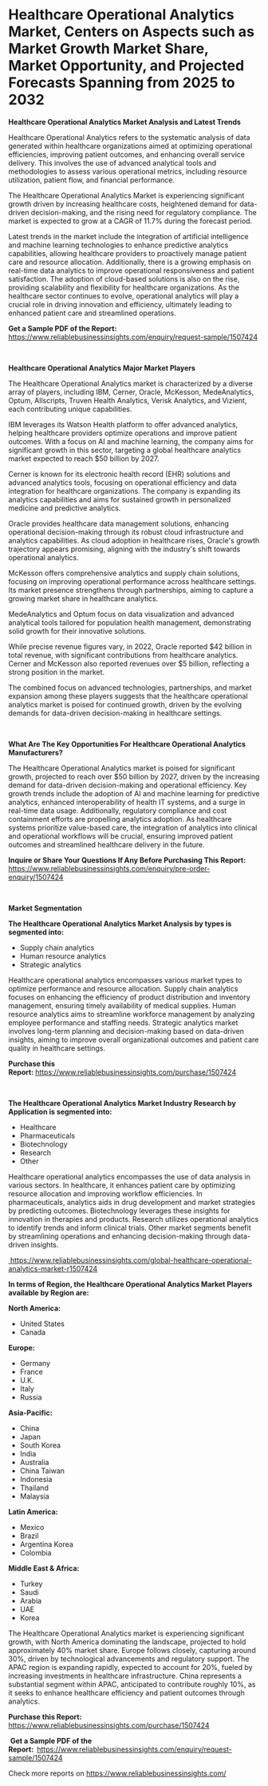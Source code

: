 <p><h1>Healthcare Operational Analytics Market, Centers on Aspects such as Market Growth Market Share, Market Opportunity, and Projected Forecasts Spanning from 2025 to 2032</h1></p><p><strong>Healthcare Operational Analytics Market Analysis and Latest Trends</strong></p>
<p><p>Healthcare Operational Analytics refers to the systematic analysis of data generated within healthcare organizations aimed at optimizing operational efficiencies, improving patient outcomes, and enhancing overall service delivery. This involves the use of advanced analytical tools and methodologies to assess various operational metrics, including resource utilization, patient flow, and financial performance. </p><p>The Healthcare Operational Analytics Market is experiencing significant growth driven by increasing healthcare costs, heightened demand for data-driven decision-making, and the rising need for regulatory compliance. The market is expected to grow at a CAGR of 11.7% during the forecast period. </p><p>Latest trends in the market include the integration of artificial intelligence and machine learning technologies to enhance predictive analytics capabilities, allowing healthcare providers to proactively manage patient care and resource allocation. Additionally, there is a growing emphasis on real-time data analytics to improve operational responsiveness and patient satisfaction. The adoption of cloud-based solutions is also on the rise, providing scalability and flexibility for healthcare organizations. As the healthcare sector continues to evolve, operational analytics will play a crucial role in driving innovation and efficiency, ultimately leading to enhanced patient care and streamlined operations.</p></p>
<p><strong>Get a Sample PDF of the Report:&nbsp;</strong> <a href="https://www.reliablebusinessinsights.com/enquiry/request-sample/1507424?utm_campaign=3439&utm_medium=2&utm_source=Github&utm_content=ia&utm_term=23032025&utm_id=healthcare-operational-analytics">https://www.reliablebusinessinsights.com/enquiry/request-sample/1507424</a></p>
<p>&nbsp;</p>
<p><strong>Healthcare Operational Analytics Major Market Players</strong></p>
<p><p>The Healthcare Operational Analytics market is characterized by a diverse array of players, including IBM, Cerner, Oracle, McKesson, MedeAnalytics, Optum, Allscripts, Truven Health Analytics, Verisk Analytics, and Vizient, each contributing unique capabilities.</p><p>IBM leverages its Watson Health platform to offer advanced analytics, helping healthcare providers optimize operations and improve patient outcomes. With a focus on AI and machine learning, the company aims for significant growth in this sector, targeting a global healthcare analytics market expected to reach $50 billion by 2027.</p><p>Cerner is known for its electronic health record (EHR) solutions and advanced analytics tools, focusing on operational efficiency and data integration for healthcare organizations. The company is expanding its analytics capabilities and aims for sustained growth in personalized medicine and predictive analytics.</p><p>Oracle provides healthcare data management solutions, enhancing operational decision-making through its robust cloud infrastructure and analytics capabilities. As cloud adoption in healthcare rises, Oracle's growth trajectory appears promising, aligning with the industry's shift towards operational analytics.</p><p>McKesson offers comprehensive analytics and supply chain solutions, focusing on improving operational performance across healthcare settings. Its market presence strengthens through partnerships, aiming to capture a growing market share in healthcare analytics.</p><p>MedeAnalytics and Optum focus on data visualization and advanced analytical tools tailored for population health management, demonstrating solid growth for their innovative solutions.</p><p>While precise revenue figures vary, in 2022, Oracle reported $42 billion in total revenue, with significant contributions from healthcare analytics. Cerner and McKesson also reported revenues over $5 billion, reflecting a strong position in the market.</p><p>The combined focus on advanced technologies, partnerships, and market expansion among these players suggests that the healthcare operational analytics market is poised for continued growth, driven by the evolving demands for data-driven decision-making in healthcare settings.</p></p>
<p>&nbsp;</p>
<p><strong>What Are The Key Opportunities For Healthcare Operational Analytics Manufacturers?</strong></p>
<p><p>The Healthcare Operational Analytics market is poised for significant growth, projected to reach over $50 billion by 2027, driven by the increasing demand for data-driven decision-making and operational efficiency. Key growth trends include the adoption of AI and machine learning for predictive analytics, enhanced interoperability of health IT systems, and a surge in real-time data usage. Additionally, regulatory compliance and cost containment efforts are propelling analytics adoption. As healthcare systems prioritize value-based care, the integration of analytics into clinical and operational workflows will be crucial, ensuring improved patient outcomes and streamlined healthcare delivery in the future.</p></p>
<p><strong>Inquire or Share Your Questions If Any Before Purchasing This Report:</strong> <a href="https://www.reliablebusinessinsights.com/enquiry/pre-order-enquiry/1507424?utm_campaign=3439&utm_medium=2&utm_source=Github&utm_content=ia&utm_term=23032025&utm_id=healthcare-operational-analytics">https://www.reliablebusinessinsights.com/enquiry/pre-order-enquiry/1507424</a></p>
<p>&nbsp;</p>
<p><strong>Market Segmentation</strong></p>
<p><strong>The Healthcare Operational Analytics Market Analysis by types is segmented into:</strong></p>
<p><ul><li>Supply chain analytics</li><li>Human resource analytics</li><li>Strategic analytics</li></ul></p>
<p><p>Healthcare operational analytics encompasses various market types to optimize performance and resource allocation. Supply chain analytics focuses on enhancing the efficiency of product distribution and inventory management, ensuring timely availability of medical supplies. Human resource analytics aims to streamline workforce management by analyzing employee performance and staffing needs. Strategic analytics market involves long-term planning and decision-making based on data-driven insights, aiming to improve overall organizational outcomes and patient care quality in healthcare settings.</p></p>
<p><strong>Purchase this Report:&nbsp;</strong><a href="https://www.reliablebusinessinsights.com/purchase/1507424?utm_campaign=3439&utm_medium=2&utm_source=Github&utm_content=ia&utm_term=23032025&utm_id=healthcare-operational-analytics">https://www.reliablebusinessinsights.com/purchase/1507424</a></p>
<p>&nbsp;</p>
<p><strong>The Healthcare Operational Analytics Market Industry Research by Application is segmented into:</strong></p>
<p><ul><li>Healthcare</li><li>Pharmaceuticals</li><li>Biotechnology</li><li>Research</li><li>Other</li></ul></p>
<p><p>Healthcare operational analytics encompasses the use of data analysis in various sectors. In healthcare, it enhances patient care by optimizing resource allocation and improving workflow efficiencies. In pharmaceuticals, analytics aids in drug development and market strategies by predicting outcomes. Biotechnology leverages these insights for innovation in therapies and products. Research utilizes operational analytics to identify trends and inform clinical trials. Other market segments benefit by streamlining operations and enhancing decision-making through data-driven insights.</p></p>
<p><a href="https://www.reliablebusinessinsights.com/global-healthcare-operational-analytics-market-r1507424?utm_campaign=3439&utm_medium=2&utm_source=Github&utm_content=ia&utm_term=23032025&utm_id=healthcare-operational-analytics">&nbsp;https://www.reliablebusinessinsights.com/global-healthcare-operational-analytics-market-r1507424</a></p>
<p><strong>In terms of Region, the Healthcare Operational Analytics Market Players available by Region are:</strong></p>
<p>
    <p> <strong> North America: </strong>
        <ul>
            <li>United States</li>
            <li>Canada</li>
        </ul>
        </p> 
    <p> <strong> Europe: </strong>
        <ul>
            <li>Germany</li>
            <li>France</li>
            <li>U.K.</li>
            <li>Italy</li>
            <li>Russia</li>
        </ul>
        </p> 
    <p> <strong> Asia-Pacific: </strong>
        <ul>
            <li>China</li>
            <li>Japan</li>
            <li>South Korea</li>
            <li>India</li>
            <li>Australia</li>
            <li>China Taiwan</li>
            <li>Indonesia</li>
            <li>Thailand</li>
            <li>Malaysia</li>
        </ul>
        </p> 
    <p> <strong> Latin America: </strong>
        <ul>
            <li>Mexico</li>
            <li>Brazil</li>
            <li>Argentina Korea</li>
            <li>Colombia</li>
        </ul>
        </p> 
    <p> <strong> Middle East & Africa: </strong>
        <ul>
            <li>Turkey</li>
            <li>Saudi</li>
            <li>Arabia</li>
            <li>UAE</li>
            <li>Korea</li>
        </ul>
    </p>
    </p>
<p><p>The Healthcare Operational Analytics market is experiencing significant growth, with North America dominating the landscape, projected to hold approximately 40% market share. Europe follows closely, capturing around 30%, driven by technological advancements and regulatory support. The APAC region is expanding rapidly, expected to account for 20%, fueled by increasing investments in healthcare infrastructure. China represents a substantial segment within APAC, anticipated to contribute roughly 10%, as it seeks to enhance healthcare efficiency and patient outcomes through analytics.</p></p>
<p><strong>Purchase this Report: </strong><a href="https://www.reliablebusinessinsights.com/purchase/1507424?utm_campaign=3439&utm_medium=2&utm_source=Github&utm_content=ia&utm_term=23032025&utm_id=healthcare-operational-analytics">https://www.reliablebusinessinsights.com/purchase/1507424</a></p>
<p>&nbsp;<strong>Get a Sample PDF of the Report:&nbsp;&nbsp;</strong><a href="https://www.reliablebusinessinsights.com/enquiry/request-sample/1507424?utm_campaign=3439&utm_medium=2&utm_source=Github&utm_content=ia&utm_term=23032025&utm_id=healthcare-operational-analytics">https://www.reliablebusinessinsights.com/enquiry/request-sample/1507424</a></p>
<p><strong></strong></p>
<p>Check more reports on <a href="https://www.reliablebusinessinsights.com/?utm_campaign=3439&utm_medium=2&utm_source=Github&utm_content=ia&utm_term=23032025&utm_id=healthcare-operational-analytics">https://www.reliablebusinessinsights.com/</a></p>